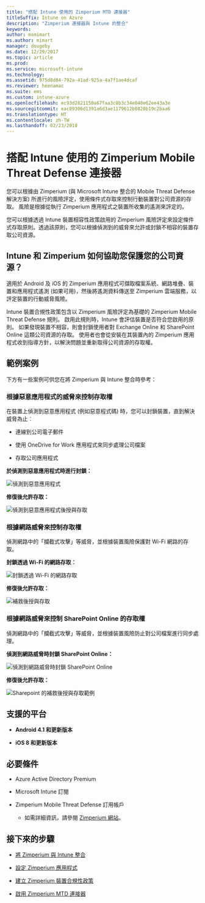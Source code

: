 ```yaml
---
title: "搭配 Intune 使用的 Zimperium MTD 連接器"
titleSuffix: Intune on Azure
description: "Zimperium 連接器與 Intune 的整合"
keywords: 
author: msmimart
ms.author: mimart
manager: dougeby
ms.date: 12/29/2017
ms.topic: article
ms.prod: 
ms.service: microsoft-intune
ms.technology: 
ms.assetid: 975d8d84-792a-41ad-925a-4a7f1ae4dcaf
ms.reviewer: heenamac
ms.suite: ems
ms.custom: intune-azure
ms.openlocfilehash: ec93d2821150a67faa3c8b3c34e040e62ee43a3e
ms.sourcegitcommit: eac89306d1391a6d3ae1179612b0820b19c2baa6
ms.translationtype: HT
ms.contentlocale: zh-TW
ms.lasthandoff: 02/23/2018
---
```

# <a name="zimperium-mobile-threat-defense-connector-with-intune"></a>搭配 Intune 使用的 Zimperium Mobile Threat Defense 連接器

您可以根據由 Zimperium (與 Microsoft Intune 整合的 Mobile Threat Defense 解決方案) 所進行的風險評定，使用條件式存取來控制行動裝置對公司資源的存取。 風險是根據從執行 Zimperium 應用程式之裝置所收集的遙測來評定的。

您可以根據透過 Intune 裝置相容性政策啟用的 Zimperium 風險評定來設定條件式存取原則。透過該原則，您可以根據偵測到的威脅來允許或封鎖不相容的裝置存取公司資源。

## <a name="how-do-intune-and-zimperium-help-protect-your-company-resources"></a>Intune 和 Zimperium 如何協助您保護您的公司資源？

適用於 Android 及 iOS 的 Zimperium 應用程式可擷取檔案系統、網路堆疊、裝置和應用程式遙測 (如果可用)，然後將遙測資料傳送至 Zimperium 雲端服務，以評定裝置的行動威脅風險。

Intune 裝置合規性政策包含以 Zimperium 風險評定為基礎的 Zimperium Mobile Threat Defense 規則。 啟用此規則時，Intune 會評估裝置是否符合您啟用的原則。 如果發現裝置不相容，則會封鎖使用者對 Exchange Online 和 SharePoint Online 這類公司資源的存取。 使用者也會從安裝在其裝置內的 Zimperium 應用程式收到指導方針，以解決問題並重新取得公司資源的存取權。

## <a name="sample-scenarios"></a>範例案例

下方有一些案例可供您在將 Zimperium 與 Intune 整合時參考：

### <a name="control-access-based-on-threats-from-malicious-apps"></a>根據惡意應用程式的威脅來控制存取權

在裝置上偵測到惡意應用程式 (例如惡意程式碼) 時，您可以封鎖裝置，直到解決威脅為止︰

-   連線到公司電子郵件

-   使用 OneDrive for Work 應用程式來同步處理公司檔案

-   存取公司應用程式

**於偵測到惡意應用程式時進行封鎖：**

![偵測到惡意應用程式](./media/Maliciousapps_blocked_Zimperium.png)

**修復後允許存取：**

![偵測到惡意應用程式後授與存取](./media/maliciousapps_unblocked_Zimperium.png)

### <a name="control-access-based-on-threat-to-network"></a>根據網路威脅來控制存取權

偵測網路中的「攔截式攻擊」等威脅，並根據裝置風險保護對 Wi-Fi 網路的存取。

**封鎖透過 Wi-Fi 的網路存取︰**

![封鎖透過 Wi-Fi 的網路存取](./media/network_wifi_blocked_Zimperium.png)

**修復後允許存取：**

![補救後授與存取](./media/network_wifi_unblocked_Zimperium.png)

### <a name="control-access-to-sharepoint-online-based-on-threat-to-network"></a>根據網路威脅來控制 SharePoint Online 的存取權

偵測網路中的「攔截式攻擊」等威脅，並根據裝置風險防止對公司檔案進行同步處理。

**偵測到網路威脅時封鎖 SharePoint Online：**

![偵測到網路威脅時封鎖 SharePoint Online](./media/network_spo_blocked_Zimperium.png)

**修復後允許存取：**

![Sharepoint 的補救後授與存取範例](./media/network_spo_unblocked_Zimperium.png)

## <a name="supported-platforms"></a>支援的平台

-   **Android 4.1 和更新版本**

-   **iOS 8 和更新版本**

## <a name="prerequisites"></a>必要條件

-   Azure Active Directory Premium

-   Microsoft Intune 訂閱

-   Zimperium Mobile Threat Defense 訂用帳戶

    -   如需詳細資訊，請參閱 [Zimperium 網站](https://www.zimperium.com/zips-mobile-ips)。

## <a name="next-steps"></a>接下來的步驟

- [將 Zimperium 與 Intune 整合](zimperium-mtd-connector-integration.md)

- [設定 Zimperium 應用程式](mtd-apps-ios-app-configuration-policy-add-assign.md)

- [建立 Zimperium 裝置合規性政策](mtd-device-compliance-policy-create.md)

- [啟用 Zimperium MTD 連接器](mtd-connector-enable.md)
